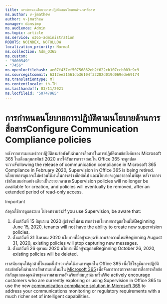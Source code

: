 ```yaml
---
title: การกําหนดนโยบายการปฏิบัติตามนโยบายด้านการสื่อสาร
ms.author: v-jmathew
author: v-jmathew
manager: dansimp
ms.audience: Admin
ms.topic: article
ms.service: o365-administration
ROBOTS: NOINDEX, NOFOLLOW
localization_priority: Normal
ms.collection: Adm_O365
ms.custom:
- "9000549"
- "7456"
ms.openlocfilehash: ae07f437ef50756862eb2f622cb107ccb003c9c9
ms.sourcegitcommit: 6312ee31561db36104f32282d019d069ede69174
ms.translationtype: MT
ms.contentlocale: th-TH
ms.lasthandoff: 03/11/2021
ms.locfileid: "50747965"
---
```

# <a name="configure-communication-compliance-policies"></a><span data-ttu-id="b1f9f-102">การกําหนดนโยบายการปฏิบัติตามนโยบายด้านการสื่อสาร</span><span class="sxs-lookup"><span data-stu-id="b1f9f-102">Configure Communication Compliance policies</span></span>

<span data-ttu-id="b1f9f-103">หลังจากการเผยแพร่การปฏิบัติตามข้อบังคับด้านการสื่อสารในการปฏิบัติตามข้อบังคับของ Microsoft 365 ในเดือนกุมภาพันธ์ 2020 การได้รับการตรวจสอบใน Office 365 จะถูกปลดระวาง</span><span class="sxs-lookup"><span data-stu-id="b1f9f-103">Following the release of communication compliance in Microsoft 365 Compliance in February 2020, Supervision in Office 365 is being retired.</span></span> <span data-ttu-id="b1f9f-104">นโยบายการดูแลจะไม่พร้อมใช้งานในการสร้างอีกต่อไป และนโยบายจะถูกเอาออกในที่สุด หลังจากการเข้าถึงแบบอ่านอย่างเดียวเป็นระยะเวลานาน</span><span class="sxs-lookup"><span data-stu-id="b1f9f-104">Supervision policies will no longer be available for creation, and policies will eventually be removed, after an extended period of read-only access.</span></span>

> [!IMPORTANT]
> <span data-ttu-id="b1f9f-105">ถ้าคุณใช้การดูแลระบบ โปรดทราบว่า:</span><span class="sxs-lookup"><span data-stu-id="b1f9f-105">If you use Supervision, be aware that:</span></span>
>
> 1. <span data-ttu-id="b1f9f-106">ตั้งแต่วันที่ 15 มิถุนายน 2020 ผู้เช่าจะไม่สามารถสร้างนโยบายการดูแลใหม่ได้</span><span class="sxs-lookup"><span data-stu-id="b1f9f-106">Beginning June 15, 2020, tenants will not have the ability to create new supervision policies.</span></span>
> 2. <span data-ttu-id="b1f9f-107">ตั้งแต่วันที่ 31 สิงหาคม 2020 นโยบายที่มีอยู่จะหยุดจับภาพข้อความใหม่</span><span class="sxs-lookup"><span data-stu-id="b1f9f-107">Beginning August 31, 2020, existing policies will stop capturing new messages.</span></span>
> 3. <span data-ttu-id="b1f9f-108">ตั้งแต่วันที่ 26 ตุลาคม 2020 นโยบายที่มีอยู่จะถูกลบ</span><span class="sxs-lookup"><span data-stu-id="b1f9f-108">Beginning October 26, 2020, existing policies will be deleted.</span></span>

<span data-ttu-id="b1f9f-109">เราสนับสนุนให้ลูกค้าที่ในขณะนี้สํารวงหรือใช้งานการดูแลใน Office 365 เพื่อใช้โซลูชันการปฏิบัติตามข้อบังคับด้านการสื่อสารแบบใหม่ใน [Microsoft 365](https://go.microsoft.com/fwlink/?linkid=2128593) เพื่อจัดการการตรวจสอบการสื่อสารหรือข้อกํากับดูแลของคุณด้วยชุดความสามารถอัจฉริยะที่สมบูรณ์มากขึ้น</span><span class="sxs-lookup"><span data-stu-id="b1f9f-109">We actively encourage customers who are currently exploring or using Supervision in Office 365 to use the new [communication compliance solution in Microsoft 365](https://go.microsoft.com/fwlink/?linkid=2128593) to address your communications monitoring or regulatory requirements with a much richer set of intelligent capabilities.</span></span>

